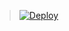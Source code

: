 > [![Deploy](https://www.herokucdn.com/deploy/button.png)](https://dashboard.heroku.com/new?template=https://github.com/am1ryq611/test1)
